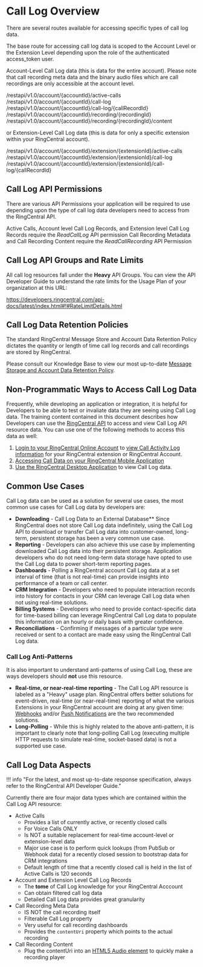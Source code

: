 # Call Log Overview

There are several routes available for accessing specific types of call log data.

The base route for accessing call log data is scoped to the Account Level or the Extension Level depending upon the role of the authenticated access_token user.

Account-Level Call Log data (this is data for the entire account). Please note that call recording meta data and the binary audio files which are call recordings are only accessible at the account level.

/restapi/v1.0/account/{accountId}/active-calls
/restapi/v1.0/account/{accountId}/call-log
/restapi/v1.0/account/{accountId}/call-log/{callRecordId}
/restapi/v1.0/account/{accountId}/recording/{recordingId}
/restapi/v1.0/account/{accountId}/recording/{recordingId}/content

or Extension-Level Call Log data (this is data for only a specific extension within your RingCentral account).

/restapi/v1.0/account/{accountId}/extension/{extensionId}/active-calls
/restapi/v1.0/account/{accountId}/extension/{extensionId}/call-log
/restapi/v1.0/account/{accountId}/extension/{extensionId}/call-log/{callRecordId}

## Call Log API Permissions

There are various API Permissions your application will be required to use depending upon the type of call log data developers need to access from the RingCentral API.

Active Calls, Account level Call Log Records, and Extension level Call Log Records require the *ReadCallLog* API permission
Call Recording Metadata and Call Recording Content require the *ReadCallRecording* API Permission

## Call Log API Groups and Rate Limits

All call log resources fall under the **Heavy** API Groups. You can view the API Developer Guide to understand the rate limits for the Usage Plan of your organization at this URL:

https://developers.ringcentral.com/api-docs/latest/index.html#!#RateLimitDetails.html

## Call Log Data Retention Policies

The standard RingCentral Message Store and Account Data Retention Policy dictates the quantity or length of time call log records and call recordings are stored by RingCentral.

Please consult our Knowledge Base to view our most up-to-date [Message Storage and Account Data Retention Policy](http://success.ringcentral.com/articles/en_US/RC_Knowledge_Article/2178).


## Non-Programmatic Ways to Access Call Log Data

Frequently, while developing an application or integration, it is helpful for Developers to be able to test or invaliate data they are seeing using Call Log data. The training content contained in this document describes how Developers can use the [RingCentral API](https://developer.ringcentral.com/api-explorer) to access and view Call Log API resource data. You can use one of the following methods to access this data as well:

1. [Login to your RingCentral Online Account](http://success.ringcentral.com/articles/RC_Knowledge_Article/Logging-in-to-your-RingCentral-account) to [view Call Activity Log information](http://success.ringcentral.com/articles/RC_Knowledge_Article/Activity-Log-Overview) for your RingCentral extension or RingCentral Account.
2. [Accessing Call Data on your RingCentral Mobile Application](http://success.ringcentral.com/articles/en_US/RC_Knowledge_Article/5122)
3. [Use the RingCentral Desktop Application](http://success.ringcentral.com/articles/en_US/RC_Knowledge_Article/7244) to view Call Log data.

## Common Use Cases

Call Log data can be used as a solution for several use cases, the most common use cases for Call Log data by developers are:

* **Downloading** - Call Log Data to an External Database** Since RingCentral does not store Call Log data indefinitely, using the Call Log API to download or transfer Call Log data into customer-owned, long-term, persistent storage has been a very common use case.
* **Reporting** - Developers can also achieve this use case by implementing downloaded Call Log data into their persistent storage. Application developers who do not need long-term data storage have opted to use the Call Log data to power short-term reporting pages.
* **Dashboards** - Polling a RingCentral account Call Log data at a set interval of time (that is not real-time) can provide insights into performance of a team or call center.
* **CRM Integration** - Developers who need to populate interaction records into history for contacts in your CRM can leverage Call Log data when not using real-time solutions.
* **Billing Systems** - Developers who need to provide contact-specific data for time-based billing can leverage RingCentral Call Log data to populate this information on an hourly or daily basis with greater confidence.
* **Reconciliations** - Confirming if messages of a particular type were received or sent to a contact are made easy using the RingCentral Call Log data.

### Call Log Anti-Patterns

It is also important to understand anti-patterns of using Call Log, these are ways developers should **not** use this resource.

* **Real-time, or near-real-time reporting** - The Call Log API resource is labeled as a "Heavy" usage plan. RingCentral offers better solutions for event-driven, real-time (or near-real-time) reporting of what the various Extensions in your RingCentral account are doing at any given time: [Webhooks]() and/or [Push Notifications]() are the two recommended solutions.
* **Long-Polling** - While this is highly related to the above anti-pattern, it is important to clearly note that long-polling Call Log (executing multiple HTTP requests to simulate real-time, socket-based data) is not a supported use case.

## Call Log Data Aspects

!!! info "For the latest, and most up-to-date response specification, always refer to the RingCentral API Developer Guide."

Currently there are four major data types which are contained within the Call Log API resource:

* Active Calls
    * Provides a list of currently active, or recently closed calls
    * For Voice Calls ONLY
    * Is NOT a suitable replacement for real-time account-level or extension-level data
    * Major use case is to perform quick lookups (from PubSub or Webhook data) for a recently closed session to bootstrap data for CRM integrations
    * Default length of time that a recently closed call is held in the list of Active Calls is 120 seconds
* Account and Extension Level Call Log Records
    * The **tome** of Call Log knowledge for your RingCentral Acccount
    * Can obtain filtered call log data
    * Detailed Call Log data provides great granularity
* Call Recording Meta Data
    * IS NOT the call recording itself
    * Filterable Call Log property
    * Very useful for call recording dashboards
    * Provides the `contentUri` property which points to the actual recording
* Call Recording Content
    * Plug the contentUri into an [HTML5 Audio element]() to quickly make a recording player
